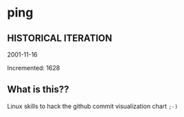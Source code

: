 # ping

## HISTORICAL ITERATION
2001-11-16

Incremented: 1628

## What is this?? 
Linux skills to hack the github commit visualization chart `;-)`
